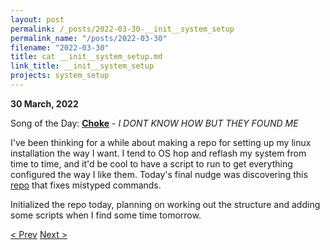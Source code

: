 ```yaml
---
layout: post
permalink: /_posts/2022-03-30-__init__system_setup
permalink_name: "/posts/2022-03-30"
filename: "2022-03-30"
title: cat __init__system_setup.md
link_title: __init__system_setup
projects: system_setup
---
```

**30 March, 2022**

Song of the Day: [**Choke**](https://youtu.be/mvJjmWTg7Qo) - *I DONT KNOW HOW BUT THEY FOUND ME*

I've been thinking for a while about making a repo for setting up my linux installation the way I want. I tend to OS hop and reflash my system from time to time, and it'd be cool to have a script to run to get everything configured the way I like them. Today's final nudge was discovering this [repo](https://github.com/nvbn/thefuck) that fixes mistyped commands.

Initialized the repo today, planning on working out the structure and adding some scripts when I find some time tomorrow.

[< Prev](/_posts/2022-03-29-digging_into_the_code)    [Next >](/_posts/2022-03-31-file_creation)
